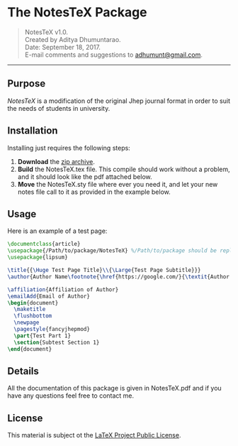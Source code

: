 # The NotesTeX Package

> NotesTeX v1.0.  
> Created by Aditya Dhumuntarao.  
> Date: September 18, 2017.  
> E-mail comments and suggestions to adhumunt@gmail.com.  
---
## Purpose
_NotesTeX_ is a modification of the original Jhep journal format in order to suit the needs of students in university. 

## Installation
Installing just requires the following steps:

1. **Download** the [zip archive](NoTeX.zip).
2. **Build** the NotesTeX.tex file. This compile should work without a problem, and it should look like the pdf attached below.
3. **Move** the NotesTeX.sty file where ever you need it, and let your new notes file call to it as provided in the example below.

## Usage
Here is an example of a test page:

```latex
\documentclass{article}
\usepackage{/Path/to/package/NotesTeX} %/Path/to/package should be replaced with package location
\usepackage{lipsum}

\title{{\Huge Test Page Title}\\{\Large{Test Page Subtitle}}}
\author{Author Name\footnote{\href{https://google.com/}{\textit{Author Website}}}}

\affiliation{Affiliation of Author}
\emailAdd{Email of Author}
\begin{document}
  \maketitle
  \flushbottom
  \newpage
  \pagestyle{fancyjhepmod}
  \part{Test Part 1}
  \section{Subtest Section 1}
\end{document}
```

## Details
All the documentation of this package is given in NotesTeX.pdf and if you have any questions feel free to contact me.


## License
This material is subject ot the [LaTeX Project Public License](LICENSE).